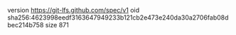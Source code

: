 version https://git-lfs.github.com/spec/v1
oid sha256:4623998eedf3163647949233b121cb2e473e240da30a2706fab08dbec214b758
size 871
